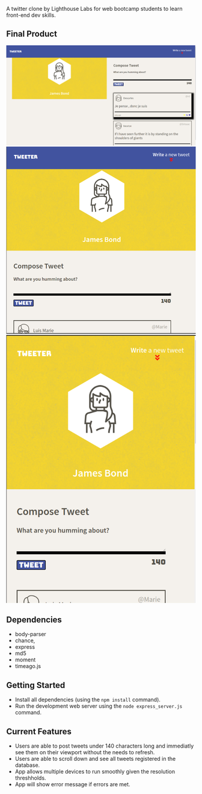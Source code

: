 A twitter clone by Lighthouse Labs for web bootcamp students to learn front-end dev skills.

## Final Product

!["Screenshot of desktop view"](https://github.com/Grigor-ship-it/Tweeter/blob/master/imgs/Screenshot%20from%202021-04-22%2019-33-46.png?raw=true)
!["Screenshot of tablet view"](https://github.com/Grigor-ship-it/Tweeter/blob/master/imgs/tablet.png?raw=true)
!["Screenshot of mobile view"](https://github.com/Grigor-ship-it/Tweeter/blob/master/imgs/mobile.png?raw=true)


## Dependencies

  - body-parser
  - chance,
  - express
  - md5
  - moment
  - timeago.js

## Getting Started

- Install all dependencies (using the `npm install` command).
- Run the development web server using the `node express_server.js` command.

## Current Features

- Users are able to post tweets under 140 characters long and immediatly see them on their viewport without the needs to refresh.
- Users are able to scroll down and see all tweets registered in the database.
- App allows multiple devices to run smoothly given the resolution threshholds.
- App will show error message if errors are met.


